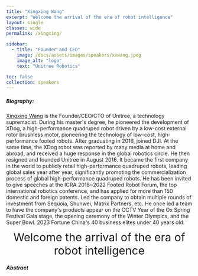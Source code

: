 ```yaml
---
title: "Xingxing Wang"
excerpt: "Welcome the arrival of the era of robot intelligence"
layout: single 
classes: wide
permalink: /xingxing/

sidebar:
  - title: "Founder and CEO"
    image: /docs/assets/images/speakers/xxwang.jpeg
    image_alt: "logo"
    text: "Unitree Robotics"

toc: false 
collection: speakers
---
```


##### Biography: 
[Xingxing Wang](https://baike.baidu.com/item/%E7%8E%8B%E5%85%B4%E5%85%B4/8766961) 
is the Founder/CEO/CTO of Unitree, a technology supremacist. During his master's degree, he pioneered the development of XDog, a high-performance quadruped robot driven by a low-cost external rotor brushless motor, pioneering the technology of low-cost, high-performance footed robots. After graduating in 2016, joined DJI. At the same time, the XDog robot was reported by many media at home and abroad, and received a huge response in the global robotics circle.
He then resigned and founded Unitree in August 2016. It became the first company in the world to publicly retail high-performance quadruped robots, leading global sales year after year, significantly promoting the commercialization process of global high-performance quadruped robots. He has been invited to give speeches at the ICRA 2018~2022 Footed Robot Forum, the top international robotics conference, and has applied for more than 150 domestic and foreign patents. Led the company to obtain multiple rounds of investment from Sequoia, Shunwei, Matrix Partners, etc. He once led a team to have the company's products appear on the CCTV Year of the Ox Spring Festival Gala stage, the opening ceremony of the Winter Olympics, and the Super Bowl. 2023 Fortune China's 40 business elites under 40 years old.



<center style="font-size:30px">
Welcome the arrival of the era of robot intelligence
</center>



##### Abstract






